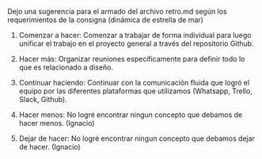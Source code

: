 Dejo una sugerencia para el armado del archivo retro.md según los requerimientos de la consigna (dinámica de estrella de mar)

1. Comenzar a hacer:  Comenzar a trabajar de forma individual para luego unificar el trabajo en el proyecto general a través del repositorio Github.

2. Hacer más:  Organizar reuniones específicamente para definir todo lo que es relacionado a diseño.

3. Continuar haciendo: Continuar con la comunicación fluida que logró el equipo por las diferentes plataformas que utilizamos (Whatsapp, Trello, Slack, Github).

4. Hacer menos: No logré encontrar ningun concepto que debamos de hacer menos. (Ignacio)

5. Dejar de hacer: No logré encontrar ningun concepto que debamos dejar de hacer. (Ignacio)
